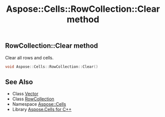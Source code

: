 ﻿---
title: Aspose::Cells::RowCollection::Clear method
linktitle: Clear
second_title: Aspose.Cells for C++ API Reference
description: 'Aspose::Cells::RowCollection::Clear method. Clear all rows and cells in C++.'
type: docs
weight: 1000
url: /cpp/aspose.cells/rowcollection/clear/
---
## RowCollection::Clear method


Clear all rows and cells.

```cpp
void Aspose::Cells::RowCollection::Clear()
```

## See Also

* Class [Vector](../../vector/)
* Class [RowCollection](../)
* Namespace [Aspose::Cells](../../)
* Library [Aspose.Cells for C++](../../../)
